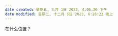 ```yaml
---
date created: 星期五, 九月 1日 2023, 4:06:26 下午
date modified: 星期二, 十二月 5日 2023, 6:26:22 晚上
---
```

在什么位置？
	